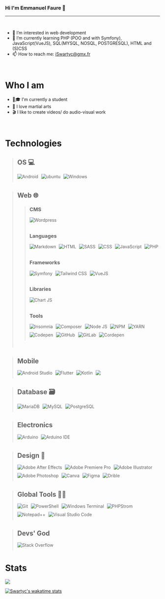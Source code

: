 ### Hi I'm Emmanuel Faure 👋

<hr><br/>

- 👀 I’m interested in web development
- 🌱 I’m currently learning PHP (POO and with Symfony), JavaScript(VueJS), SQL(MYSQL, NOSQL, POSTGRESQL), HTML and (S)CSS
- 📫 How to reach me: iSwartyc@gmx.fr

<br/>

# Who I am

- 👨🎓 I'm currently a student
- 🥋 I love martial arts
- 🎬 I like to create videos/ do audio-visual work

<br/>

# Technologies

> ## OS 💻
>
> <p style="padding-bottom: 10px; display: flex; flex-wrap: wrap; gap: 10px;">
> <img alt="Android" src="https://img.shields.io/badge/Android-3DDC84?style=for-the-badge&logo=android&logoColor=white" /> 
> <img alt="ubuntu" src="https://img.shields.io/badge/Ubuntu-E95420?style=for-the-badge&logo=ubuntu&logoColor=white" />
> <img alt="Windows" src="https://img.shields.io/badge/Windows-0078D6?style=for-the-badge&logo=windows&logoColor=white" />     
> </p>

> ## Web 🌐
>
> > ### CMS
> >
> > <p style="padding-bottom: 10px; display: flex; flex-wrap: wrap; gap: 10px;">
> > <img alt="Wordpress" src="https://img.shields.io/badge/Wordpress-21759B?style=for-the-badge&logo=wordpress&logoColor=white" />
> > </p>
> >
> > ### Languages
> >
> > <p style="padding-bottom: 10px; display: flex; flex-wrap: wrap; gap: 10px;">
> > <img alt="Markdown" src="https://img.shields.io/badge/Markdown-000000?style=for-the-badge&logo=markdown&logoColor=white" />
> > <img alt="HTML" src="https://img.shields.io/badge/HTML5-E34F26?style=for-the-badge&logo=html5&logoColor=white" />
> > <img alt="SASS" src="https://img.shields.io/badge/Sass-CC6699?style=for-the-badge&logo=sass&logoColor=white" /> 
> > <img alt="CSS" src="https://img.shields.io/badge/CSS3-1572B6?style=for-the-badge&logo=css3&logoColor=white" />
> > <img alt="JavaScript" src="https://img.shields.io/badge/JavaScript-323330?style=for-the-badge&logo=javascript&logoColor=F7DF1E" /> 
> > <img alt="PHP" src="https://img.shields.io/badge/PHP-777BB4?style=for-the-badge&logo=php&logoColor=white" />
> > </p>
> >
> > ### Frameworks
> >
> > <p style="padding-bottom: 10px; display: flex; flex-wrap: wrap; gap: 10px;">
> > <img alt="Symfony" src="https://img.shields.io/badge/Symfony-000000?style=for-the-badge&logo=Symfony&logoColor=white"/> 
> > <img alt="Tailwind CSS" src="https://img.shields.io/badge/Tailwind_CSS-38B2AC?style=for-the-badge&logo=tailwind-css&logoColor=white" />
> > <img alt="VueJS" src="https://img.shields.io/badge/Vue%20js-35495E?style=for-the-badge&logo=vuedotjs&logoColor=4FC08D" />
> > </p>
> >
> > ### Libraries
> >
> > <p style="padding-bottom: 10px; display: flex; flex-wrap: wrap; gap: 10px;">
> > <img alt="Chart JS" src="https://img.shields.io/badge/Chart%20js-FF6384?style=for-the-badge&logo=chartdotjs&logoColor=white"/>
> > </p>
> >
> > ### Tools
> >
> > <p style="padding-bottom: 10px; display: flex; flex-wrap: wrap; gap: 10px;">
> > <img alt="Insomnia" src="https://img.shields.io/badge/Insomnia-5849be?style=for-the-badge&logo=Insomnia&logoColor=white"/>
> > <img alt="Composer" src="https://img.shields.io/badge/Composer-885630?style=for-the-badge&logo=Composer&logoColor=white"/>    
> > <img alt="Node JS" src="https://img.shields.io/badge/Node%20js-339933?style=for-the-badge&logo=nodedotjs&logoColor=white" />
> > <img alt="NPM" src="https://img.shields.io/badge/npm-CB3837?style=for-the-badge&logo=npm&logoColor=white"/>
> > <img alt="YARN" src="https://img.shields.io/badge/Yarn-2C8EBB?style=for-the-badge&logo=yarn&logoColor=white"/>
> > <img alt="Codepen" src="https://img.shields.io/badge/Codepen-000000?style=for-the-badge&logo=codepen&logoColor=white" />
> > <img alt="GitHub" src="https://img.shields.io/badge/GitHub-100000?style=for-the-badge&logo=github&logoColor=white" />
> > <img alt="GitLab" src="https://img.shields.io/badge/GitLab-330F63?style=for-the-badge&logo=gitlab&logoColor=white" /> 
> > <img alt="Cordepen" src="https://img.shields.io/badge/Pinterest-%23E60023.svg?&style=for-the-badge&logo=Pinterest&logoColor=white" /> 
> > </p>
>
> <p style="padding-bottom: 10px;"></p>

> ## Mobile
>
> <p style="padding-bottom: 10px; display: flex; flex-wrap: wrap; gap: 10px;">
> <img alt="Android Studio" src="https://img.shields.io/badge/Android_Studio-3DDC84?style=for-the-badge&logo=android-studio&logoColor=white" />
> <img alt="Flutter" src="https://img.shields.io/badge/Flutter-02569B?style=for-the-badge&logo=flutter&logoColor=white" />
> <img alt="Kotlin" src="https://img.shields.io/badge/Kotlin-0095D5?style=for-the-badge&logo=kotlin&logoColor=white" />
> <img src="https://img.shields.io/badge/Dart-0175C2?style=for-the-badge&logo=dart&logoColor=white" />
> </p>

> ## Database 🗃️
>
> <p style="padding-bottom: 10px; display: flex; flex-wrap: wrap; gap: 10px;">
> <img alt="MariaDB" src="https://img.shields.io/badge/MariaDB-003545?style=for-the-badge&logo=mariadb&logoColor=white" /> 
> <img alt="MySQL" src="https://img.shields.io/badge/MySQL-005C84?style=for-the-badge&logo=mysql&logoColor=white"/> 
> <img alt="PostgreSQL" src="https://img.shields.io/badge/PostgreSQL-316192?style=for-the-badge&logo=postgresql&logoColor=white" /> 
> </p>

> ## Electronics
>
> <p style="padding-bottom: 10px; display: flex; flex-wrap: wrap; gap: 10px;">
> <img alt="Arduino" src="https://img.shields.io/badge/Arduino-00979D?style=for-the-badge&logo=Arduino&logoColor=white" />
> <img alt="Arduino IDE" src="https://img.shields.io/badge/Arduino_IDE-00979D?style=for-the-badge&logo=arduino&logoColor=white" />
> </p>

> ## Design 🎨
>
> <p style="padding-bottom: 10px; display: flex; flex-wrap: wrap; gap: 10px;">
> <img alt="Adobe After Effects" src="https://img.shields.io/badge/Adobe%20after%20affects-CF96FD?style=for-the-badge&logo=Adobe%20after%20effects&logoColor=393665" />
> <img alt="Adobe Premiere Pro" src="https://img.shields.io/badge/Adobe%20Premiere%20Pro-9999FF?style=for-the-badge&logo=Adobe%20Premiere%20Pro&logoColor=white" />
> <img alt="Adobe Illustrator" src="https://img.shields.io/badge/Adobe%20Illustrator-FF9A00?style=for-the-badge&logo=adobe%20illustrator&logoColor=white" />   
> <img alt="Adobe Photoshop" src="https://img.shields.io/badge/Adobe%20Photoshop-31A8FF?style=for-the-badge&logo=Adobe%20Photoshop&logoColor=black"/>
> <img alt="Canva" src="https://img.shields.io/badge/Canva-%2300C4CC.svg?&style=for-the-badge&logo=Canva&logoColor=white" />   
> <img alt="Figma" src="https://img.shields.io/badge/Figma-F24E1E?style=for-the-badge&logo=figma&logoColor=white" /> 
> <img alt="Drible" src="https://img.shields.io/badge/Dribbble-EA4C89?style=for-the-badge&logo=dribbble&logoColor=white" />
> </p>

> ## Global Tools 👩‍💻
>
> <p style="padding-bottom: 10px; display: flex; flex-wrap: wrap; gap: 10px;">
> <img alt="Git" src="https://img.shields.io/badge/GIT-E44C30?style=for-the-badge&logo=git&logoColor=white" /> 
> <img alt="PowerShell" src="https://img.shields.io/badge/powershell-5391FE?style=for-the-badge&logo=powershell&logoColor=white" />
> <img alt="Windows Terminal" src="https://img.shields.io/badge/windows%20terminal-4D4D4D?style=for-the-badge&logo=windows%20terminal&logoColor=white">
> <img alt="PHPStrom" src="http://img.shields.io/badge/-PHPStorm-181717?style=for-the-badge&logo=phpstorm&logoColor=white" /> 
> <img alt="Notepad++" src="https://img.shields.io/badge/Notepad++-90E59A.svg?style=for-the-badge&logo=notepad%2B%2B&logoColor=black" />
> <img alt="Visual Studio Code" src="https://img.shields.io/badge/VSCode-0078D4?style=for-the-badge&logo=visual%20studio%20code&logoColor=white" />
> </p>

> ## Devs' God
>
> <p style="padding-bottom: 10px; display: flex; flex-wrap: wrap; gap: 10px;">
>  <img alt="Stack Overflow" src="https://img.shields.io/badge/Stack_Overflow-FE7A16?style=for-the-badge&logo=stack-overflow&logoColor=white" />
> </p>

# Stats

<img src="https://github-readme-stats-git-masterrstaa-rickstaa.vercel.app/api?username=Swartyc&theme=radical" />

[![Swartyc's wakatime stats](https://github-readme-stats.vercel.app/api/wakatime?username=342a9f18-bd04-46ac-91ce-7dfa7b72d5ae&theme=jolly)](https://github.com/Swartyc/github-readme-stats)
